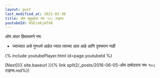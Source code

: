 ```yaml
---
layout: post
last_modified_at: 2021-03-30
title: ओम सुमुखाया नमः १०८ टाइम्स
youtubeId: HSEiekjmTX8
---
```

 
 
 ओम अंथर हिथाथमने नमः  
 
 -  ज्याच्यात असे गुणधर्म आहेत ज्यात त्याच्या आत आहे आणि दृश्यमान नाही 
 
  
 
  
 
 
 
 
 
 


{% include youtubePlayer.html id=page.youtubeId %}
 
[Next]({{ site.baseurl }}{% link  split2/_posts/2016-06-05-ओम दामोदराय नमः १०८ टाइम्स.md%})
 
